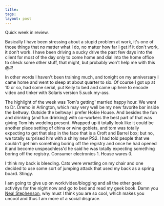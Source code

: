```yaml
---
title: 
tags: 
layout: post
---
```

Quick week in review.  



Basically I have been stressing about a stupid problem at work, it's one of those things that no matter what I do, no matter how far I get if it don't work, it don't work.  I have been driving a sucky drive the past few days into the client for most of the day only to come home and dial into the home office to check some other stuff, that might, but probably won't help me with this @#$% piece of @#$!  



In other words I haven't been training much, and tonight on my anniversary I came home and went to sleep at about quarter to six.  Of course I got up at 10 or so, had some serial, put Kelly to bed and came up here to encode video and tinker with Solaris version 5.suck.my-ass.  



The highlight of the week was Tom's getting' married happy hour.  We went to Dr. Dremo in Arlington, which may very well be my new favorite bar inside the beltway.  Outside the beltway I prefer Hokie House.  And besides the fun and drinking (and fun drinking) with co-workers the best part of that was giving Tom his wedding present.  Wrapped up it totally look like it could be another place setting of china or wine goblets, and tom was totally expecting to get that slap in the face that is a Croft and Barrel box; but no, we totally surprised him with a shiny new PS2.  I had told people that we couldn't get him something boring off the registry and once he had opened it and become unspeachless'd he said he was totally expecting something boring off the registry.  Consumer electronics 1.  House wares 0.



I think my back is bleeding.  Cats were wrestling on my chair and one decided to use some sort of jumping attack that used my back as a spring board. Stingy. 



I am going to give up on work/video/blogging and all the other geek activitys for the night now and go to bed and read my geek book.  Damn you <a href="http://www.nealstephenson.com/">Neal Stephenson</a>, why must I think you are so cool, which makes you uncool and thus I am more of a social disgrace. 
